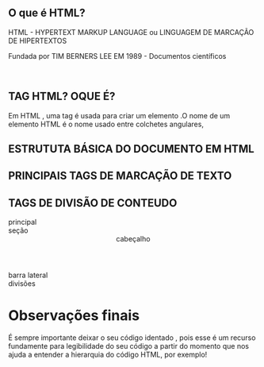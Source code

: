 ## O que é HTML?

HTML - HYPERTEXT MARKUP LANGUAGE ou LINGUAGEM DE MARCAÇÃO DE HIPERTEXTOS 


Fundada por TIM BERNERS LEE EM 1989 - Documentos científicos

<br>

## TAG HTML? OQUE É?

Em HTML , uma tag é usada para criar um elemento .O nome de um elemento HTML é o nome usado entre colchetes angulares,


## ESTRUTUTA BÁSICA DO DOCUMENTO EM HTML 


## PRINCIPAIS TAGS DE MARCAÇÃO DE TEXTO 


## TAGS DE DIVISÃO DE CONTEUDO 
<main> principal</main> 
<section> seção </section>
<header> cabeçalho</header> 
<aside> barra lateral</aside> 
<div> divisões </div> 

# Observações finais  
É sempre importante deixar o seu código identado ,  pois esse é um recurso fundamente para legibilidade do seu código a partir do momento que nos ajuda a entender a hierarquia do código HTML, por exemplo! 